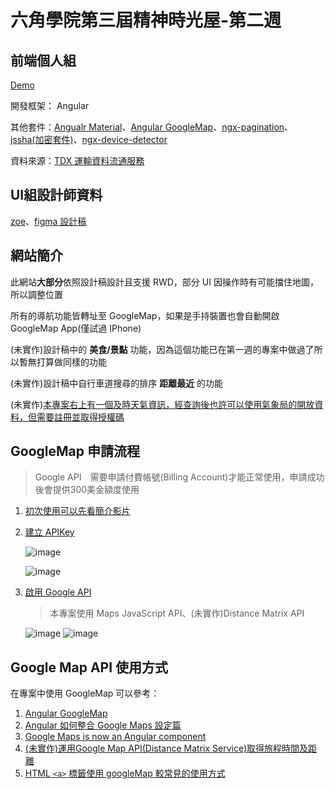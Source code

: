 # 六角學院第三屆精神時光屋-第二週
## 前端個人組

[Demo](https://qazs10015.github.io/f2e-week2/#/bikeStation)

開發框架： Angular

 其他套件：[Angualr Material](https://material.angular.io/)、[Angular GoogleMap](https://github.com/angular/components/tree/master/src/google-maps)、[ngx-pagination](https://www.npmjs.com/package/ngx-pagination)、[jssha(加密套件)](https://github.com/Caligatio/jsSHA)、[ngx-device-detector](https://github.com/KoderLabs/ngx-device-detector#readme)

資料來源：[TDX 運輸資料流通服務](https://tdx.transportdata.tw/api-service/swagger)

## UI組設計師資料

[zoe](https://2021.thef2e.com/users/6296432819610583695?week=2&type=1)、[figma 設計稿](https://www.figma.com/file/zmcW9WenYEJubgYIY4Usqo/Week2---%E8%87%AA%E8%A1%8C%E8%BB%8A%E9%81%93%E5%9C%B0%E5%9C%96%E8%B3%87%E8%A8%8A%E6%95%B4%E5%90%88%E7%B6%B2?node-id=13%3A27)

## 網站簡介
此網站**大部分**依照設計稿設計且支援 RWD，部分 UI 因操作時有可能擋住地圖，所以調整位置

所有的導航功能皆轉址至 GoogleMap，如果是手持裝置也會自動開啟 GoogleMap App(僅試過 IPhone)

(未實作)設計稿中的 **美食/景點** 功能，因為這個功能已在第一週的專案中做過了所以暫無打算做同樣的功能

(未實作)設計稿中自行車道搜尋的排序 **距離最近** 的功能

(未實作)[本專案右上有一個及時天氣資訊，經查詢後也許可以使用氣象局的開放資料，但需要註冊並取得授權碼](https://opendata.cwb.gov.tw/dataset/climate/C-B0024-001)

## GoogleMap 申請流程
> Google API　需要申請付費帳號(Billing Account)才能正常使用，申請成功後會提供300美金額度使用

1. [初次使用可以先看簡介影片](https://youtu.be/2_HZObVbe-g)
1. [建立 APIKey](https://developers.google.com/maps/documentation/javascript/get-api-key)

      ![image](https://user-images.githubusercontent.com/30744341/142014788-7946666a-8cac-4a6d-bd8e-2293b04ad337.png)
        
      ![image](https://user-images.githubusercontent.com/30744341/142015006-b5d26232-2e88-46ca-b21b-ae2d998a3ca4.png)
1. [啟用 Google API](https://console.cloud.google.com/apis/library)
    > 本專案使用 Maps JavaScript API、(未實作)Distance Matrix API

      ![image](https://user-images.githubusercontent.com/30744341/142015958-18657167-a882-4e7f-b75b-b76399a20d04.png)
      ![image](https://user-images.githubusercontent.com/30744341/142748796-44c89955-15dd-4a24-a7b4-cd0b22b7742f.png)

## Google Map API 使用方式
  
在專案中使用 GoogleMap 可以參考：

1. [Angular GoogleMap](https://github.com/angular/components/tree/master/src/google-maps)
1. [Angular 如何整合 Google Maps 設定篇](https://medium.com/jason-read-code/angular-%E5%A6%82%E4%BD%95%E6%95%B4%E5%90%88-google-maps-%E8%A8%AD%E5%AE%9A%E7%AF%87-1a83290ef71b)
1. [Google Maps is now an Angular component](https://timdeschryver.dev/blog/google-maps-as-an-angular-component)
1. [(未實作)運用Google Map API(Distance Matrix Service)取得旅程時間及距離](https://icelandcheng.medium.com/%E9%81%8B%E7%94%A8google-map-api-distance-matrix-service-%E5%8F%96%E5%BE%97%E6%97%85%E7%A8%8B%E6%99%82%E9%96%93%E5%8F%8A%E8%B7%9D%E9%9B%A2-4e7c9b929e9e)
1. [HTML `<a>` 標籤使用 googleMap 較常見的使用方式](https://gearside.com/easily-link-to-locations-and-directions-using-the-new-google-maps/)



